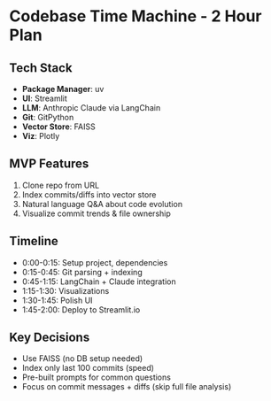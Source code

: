 # Codebase Time Machine - 2 Hour Plan

## Tech Stack
- **Package Manager**: uv
- **UI**: Streamlit
- **LLM**: Anthropic Claude via LangChain
- **Git**: GitPython
- **Vector Store**: FAISS
- **Viz**: Plotly

## MVP Features
1. Clone repo from URL
2. Index commits/diffs into vector store
3. Natural language Q&A about code evolution
4. Visualize commit trends & file ownership

## Timeline
- 0:00-0:15: Setup project, dependencies
- 0:15-0:45: Git parsing + indexing
- 0:45-1:15: LangChain + Claude integration
- 1:15-1:30: Visualizations
- 1:30-1:45: Polish UI
- 1:45-2:00: Deploy to Streamlit.io

## Key Decisions
- Use FAISS (no DB setup needed)
- Index only last 100 commits (speed)
- Pre-built prompts for common questions
- Focus on commit messages + diffs (skip full file analysis)